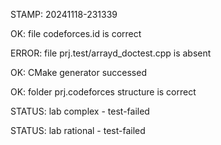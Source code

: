 STAMP: 20241118-231339
OK: file codeforces.id is correct
ERROR: file prj.test/arrayd_doctest.cpp is absent
OK: CMake generator successed
OK: folder prj.codeforces structure is correct
STATUS: lab complex - test-failed
STATUS: lab rational - test-failed
